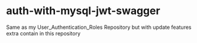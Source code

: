 # auth-with-mysql-jwt-swagger


 Same as my User_Authentication_Roles  Repository but with update features extra contain in this repository
